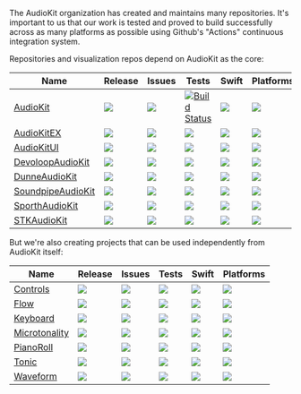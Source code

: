 The AudioKit organization has created and maintains many repositories. It's important to us that our work is tested and proved to build successfully across as many platforms as possible using Github's "Actions" continuous integration system.

Repositories and visualization repos depend on AudioKit as the core:

|  Name | Release | Issues  | Tests | Swift | Platforms |
| ----- | ------- | ------- |------ | ----- | --------- |
| [AudioKit](https://github.com/AudioKit/AudioKit)          | [![](https://img.shields.io/github/v/tag/AudioKit/AudioKit?label=&color=black)         ](https://github.com/AudioKit/AudioKit/tags)          | [![](https://img.shields.io/github/issues-raw/AudioKit/AudioKit?label=&color=black)         ](https://github.com/AudioKit/AudioKit/issues)          | [![Build Status](https://github.com/AudioKit/AudioKit/workflows/CI/badge.svg)](https://github.com/AudioKit/AudioKit/actions?query=workflow%3ACI)          | [![](https://img.shields.io/endpoint?url=https%3A%2F%2Fswiftpackageindex.com%2Fapi%2Fpackages%2FAudioKit%2FAudioKit%2Fbadge%3Ftype%3Dswift-versions&label=&color=black)         ](https://swiftpackageindex.com/AudioKit/AudioKit)          | [![](https://img.shields.io/endpoint?url=https%3A%2F%2Fswiftpackageindex.com%2Fapi%2Fpackages%2FAudioKit%2FAudioKit%2Fbadge%3Ftype%3Dplatforms&label=&color=black)         ](https://swiftpackageindex.com/AudioKit/AudioKit)          |
| [AudioKitEX](https://github.com/AudioKit/AudioKitEX)        | [![](https://img.shields.io/github/v/tag/AudioKit/AudioKitEX?label=&color=black)       ](https://github.com/AudioKit/AudioKitEX/tags)        | [![](https://img.shields.io/github/issues-raw/AudioKit/AudioKitEX?label=&color=black)       ](https://github.com/AudioKit/AudioKitEX/issues)        | [![](https://img.shields.io/github/actions/workflow/status/AudioKit/AudioKitEX/tests.yml?branch=main&label=)       ](https://github.com/AudioKit/AudioKitEX/actions/workflows/tests.yml)        | [![](https://img.shields.io/endpoint?url=https%3A%2F%2Fswiftpackageindex.com%2Fapi%2Fpackages%2FAudioKit%2FAudioKitEX%2Fbadge%3Ftype%3Dswift-versions&label=&color=black)       ](https://swiftpackageindex.com/AudioKit/AudioKitEX)        | [![](https://img.shields.io/endpoint?url=https%3A%2F%2Fswiftpackageindex.com%2Fapi%2Fpackages%2FAudioKit%2FAudioKitEX%2Fbadge%3Ftype%3Dplatforms&label=&color=black)       ](https://swiftpackageindex.com/AudioKit/AudioKitEX)        |
| [AudioKitUI](https://github.com/AudioKit/AudioKitUI)        | [![](https://img.shields.io/github/v/tag/AudioKit/AudioKitUI?label=&color=black)       ](https://github.com/AudioKit/AudioKitUI/tags)        | [![](https://img.shields.io/github/issues-raw/AudioKit/AudioKitUI?label=&color=black)       ](https://github.com/AudioKit/AudioKitUI/issues)        | [![](https://img.shields.io/github/actions/workflow/status/AudioKit/AudioKitUI/tests.yml?branch=main&label=)       ](https://github.com/AudioKit/AudioKitUI/actions/workflows/tests.yml)        | [![](https://img.shields.io/endpoint?url=https%3A%2F%2Fswiftpackageindex.com%2Fapi%2Fpackages%2FAudioKit%2FAudioKitUI%2Fbadge%3Ftype%3Dswift-versions&label=&color=black)       ](https://swiftpackageindex.com/AudioKit/AudioKitUI)        | [![](https://img.shields.io/endpoint?url=https%3A%2F%2Fswiftpackageindex.com%2Fapi%2Fpackages%2FAudioKit%2FAudioKitUI%2Fbadge%3Ftype%3Dplatforms&label=&color=black)       ](https://swiftpackageindex.com/AudioKit/AudioKitUI)        |
| [DevoloopAudioKit](https://github.com/AudioKit/DevoloopAudioKit)  | [![](https://img.shields.io/github/v/tag/AudioKit/DevoloopAudioKit?label=&color=black) ](https://github.com/AudioKit/DevoloopAudioKit/tags)  | [![](https://img.shields.io/github/issues-raw/AudioKit/DevoloopAudioKit?label=&color=black) ](https://github.com/AudioKit/DevoloopAudioKit/issues)  | [![](https://img.shields.io/github/actions/workflow/status/AudioKit/DevoloopAudioKit/tests.yml?branch=main&label=) ](https://github.com/AudioKit/DevoloopAudioKit/actions/workflows/tests.yml)  | [![](https://img.shields.io/endpoint?url=https%3A%2F%2Fswiftpackageindex.com%2Fapi%2Fpackages%2FAudioKit%2FDevoloopAudioKit%2Fbadge%3Ftype%3Dswift-versions&label=&color=black) ](https://swiftpackageindex.com/AudioKit/DevoloopAudioKit)  | [![](https://img.shields.io/endpoint?url=https%3A%2F%2Fswiftpackageindex.com%2Fapi%2Fpackages%2FAudioKit%2FDevoloopAudioKit%2Fbadge%3Ftype%3Dplatforms&label=&color=black) ](https://swiftpackageindex.com/AudioKit/DevoloopAudioKit)  |
| [DunneAudioKit](https://github.com/AudioKit/DunneAudioKit)     | [![](https://img.shields.io/github/v/tag/AudioKit/DunneAudioKit?label=&color=black)    ](https://github.com/AudioKit/DunneAudioKit/tags)     | [![](https://img.shields.io/github/issues-raw/AudioKit/DunneAudioKit?label=&color=black)    ](https://github.com/AudioKit/DunneAudioKit/issues)     | [![](https://img.shields.io/github/actions/workflow/status/AudioKit/DunneAudioKit/tests.yml?branch=main&label=)    ](https://github.com/AudioKit/DunneAudioKit/actions/workflows/tests.yml)     | [![](https://img.shields.io/endpoint?url=https%3A%2F%2Fswiftpackageindex.com%2Fapi%2Fpackages%2FAudioKit%2FDunneAudioKit%2Fbadge%3Ftype%3Dswift-versions&label=&color=black)    ](https://swiftpackageindex.com/AudioKit/DunneAudioKit)     | [![](https://img.shields.io/endpoint?url=https%3A%2F%2Fswiftpackageindex.com%2Fapi%2Fpackages%2FAudioKit%2FDunneAudioKit%2Fbadge%3Ftype%3Dplatforms&label=&color=black)    ](https://swiftpackageindex.com/AudioKit/DunneAudioKit)     |
| [SoundpipeAudioKit](https://github.com/AudioKit/SoundpipeAudioKit) | [![](https://img.shields.io/github/v/tag/AudioKit/SoundpipeAudioKit?label=&color=black)](https://github.com/AudioKit/SoundpipeAudioKit/tags) | [![](https://img.shields.io/github/issues-raw/AudioKit/SoundpipeAudioKit?label=&color=black)](https://github.com/AudioKit/SoundpipeAudioKit/issues) | [![](https://img.shields.io/github/actions/workflow/status/AudioKit/SoundpipeAudioKit/tests.yml?branch=main&label=)](https://github.com/AudioKit/SoundpipeAudioKit/actions/workflows/tests.yml) | [![](https://img.shields.io/endpoint?url=https%3A%2F%2Fswiftpackageindex.com%2Fapi%2Fpackages%2FAudioKit%2FSoundpipeAudioKit%2Fbadge%3Ftype%3Dswift-versions&label=&color=black)](https://swiftpackageindex.com/AudioKit/SoundpipeAudioKit) | [![](https://img.shields.io/endpoint?url=https%3A%2F%2Fswiftpackageindex.com%2Fapi%2Fpackages%2FAudioKit%2FSoundpipeAudioKit%2Fbadge%3Ftype%3Dplatforms&label=&color=black)](https://swiftpackageindex.com/AudioKit/SoundpipeAudioKit) |
| [SporthAudioKit](https://github.com/AudioKit/SporthAudioKit)    | [![](https://img.shields.io/github/v/tag/AudioKit/SporthAudioKit?label=&color=black)   ](https://github.com/AudioKit/SporthAudioKit/tags)    | [![](https://img.shields.io/github/issues-raw/AudioKit/SporthAudioKit?label=&color=black)   ](https://github.com/AudioKit/SporthAudioKit/issues)    | [![](https://img.shields.io/github/actions/workflow/status/AudioKit/SporthAudioKit/tests.yml?branch=main&label=)   ](https://github.com/AudioKit/SporthAudioKit/actions/workflows/tests.yml)    | [![](https://img.shields.io/endpoint?url=https%3A%2F%2Fswiftpackageindex.com%2Fapi%2Fpackages%2FAudioKit%2FSporthAudioKit%2Fbadge%3Ftype%3Dswift-versions&label=&color=black)   ](https://swiftpackageindex.com/AudioKit/SporthAudioKit)    | [![](https://img.shields.io/endpoint?url=https%3A%2F%2Fswiftpackageindex.com%2Fapi%2Fpackages%2FAudioKit%2FSporthAudioKit%2Fbadge%3Ftype%3Dplatforms&label=&color=black)   ](https://swiftpackageindex.com/AudioKit/SporthAudioKit)    |
| [STKAudioKit](https://github.com/AudioKit/STKAudioKit)       | [![](https://img.shields.io/github/v/tag/AudioKit/STKAudioKit?label=&color=black)      ](https://github.com/AudioKit/STKAudioKit/tags)       | [![](https://img.shields.io/github/issues-raw/AudioKit/STKAudioKit?label=&color=black)      ](https://github.com/AudioKit/STKAudioKit/issues)       | [![](https://img.shields.io/github/actions/workflow/status/AudioKit/STKAudioKit/tests.yml?branch=main&label=)      ](https://github.com/AudioKit/STKAudioKit/actions/workflows/tests.yml)       | [![](https://img.shields.io/endpoint?url=https%3A%2F%2Fswiftpackageindex.com%2Fapi%2Fpackages%2FAudioKit%2FSTKAudioKit%2Fbadge%3Ftype%3Dswift-versions&label=&color=black)      ](https://swiftpackageindex.com/AudioKit/STKAudioKit)       | [![](https://img.shields.io/endpoint?url=https%3A%2F%2Fswiftpackageindex.com%2Fapi%2Fpackages%2FAudioKit%2FSTKAudioKit%2Fbadge%3Ftype%3Dplatforms&label=&color=black)      ](https://swiftpackageindex.com/AudioKit/STKAudioKit)       |

But we're also creating projects that can be used independently from AudioKit itself:

| Name | Release | Issues | Tests | Swift | Platforms |
| ---- | ------- | ------ |------ | ----- | --------- |
| [Controls](https://github.com/AudioKit/Controls)      | [![](https://img.shields.io/github/v/tag/AudioKit/Controls?label=&color=black)     ](https://github.com/AudioKit/Controls/tags)      | [![](https://img.shields.io/github/issues-raw/AudioKit/Controls?label=&color=black)     ](https://github.com/AudioKit/Controls/issues)      | [![](https://img.shields.io/github/actions/workflow/status/AudioKit/Controls/tests.yml?branch=main&label=)     ](https://github.com/AudioKit/Controls/actions/workflows/tests.yml)      | [![](https://img.shields.io/endpoint?url=https%3A%2F%2Fswiftpackageindex.com%2Fapi%2Fpackages%2FAudioKit%2FControls%2Fbadge%3Ftype%3Dswift-versions&label=&color=black)     ](https://swiftpackageindex.com/AudioKit/Controls)      | [![](https://img.shields.io/endpoint?url=https%3A%2F%2Fswiftpackageindex.com%2Fapi%2Fpackages%2FAudioKit%2FControls%2Fbadge%3Ftype%3Dplatforms&label=&color=black)     ](https://swiftpackageindex.com/AudioKit/Controls)      |
| [Flow](https://github.com/AudioKit/Flow)          | [![](https://img.shields.io/github/v/tag/AudioKit/Flow?label=&color=black)         ](https://github.com/AudioKit/Flow/tags)          | [![](https://img.shields.io/github/issues-raw/AudioKit/Flow?label=&color=black)         ](https://github.com/AudioKit/Flow/issues)          | [![](https://img.shields.io/github/actions/workflow/status/AudioKit/Flow/tests.yml?branch=main&label=)         ](https://github.com/AudioKit/Flow/actions/workflows/tests.yml)          | [![](https://img.shields.io/endpoint?url=https%3A%2F%2Fswiftpackageindex.com%2Fapi%2Fpackages%2FAudioKit%2FFlow%2Fbadge%3Ftype%3Dswift-versions&label=&color=black)         ](https://swiftpackageindex.com/AudioKit/Flow)          | [![](https://img.shields.io/endpoint?url=https%3A%2F%2Fswiftpackageindex.com%2Fapi%2Fpackages%2FAudioKit%2FFlow%2Fbadge%3Ftype%3Dplatforms&label=&color=black)         ](https://swiftpackageindex.com/AudioKit/Flow)          |
| [Keyboard](https://github.com/AudioKit/Keyboard)      | [![](https://img.shields.io/github/v/tag/AudioKit/Keyboard?label=&color=black)     ](https://github.com/AudioKit/Keyboard/tags)      | [![](https://img.shields.io/github/issues-raw/AudioKit/Keyboard?label=&color=black)     ](https://github.com/AudioKit/Keyboard/issues)      | [![](https://img.shields.io/github/actions/workflow/status/AudioKit/Keyboard/tests.yml?branch=main&label=)     ](https://github.com/AudioKit/Keyboard/actions/workflows/tests.yml)      | [![](https://img.shields.io/endpoint?url=https%3A%2F%2Fswiftpackageindex.com%2Fapi%2Fpackages%2FAudioKit%2FKeyboard%2Fbadge%3Ftype%3Dswift-versions&label=&color=black)     ](https://swiftpackageindex.com/AudioKit/Keyboard)      | [![](https://img.shields.io/endpoint?url=https%3A%2F%2Fswiftpackageindex.com%2Fapi%2Fpackages%2FAudioKit%2FKeyboard%2Fbadge%3Ftype%3Dplatforms&label=&color=black)     ](https://swiftpackageindex.com/AudioKit/Keyboard)      |
| [Microtonality](https://github.com/AudioKit/Microtonality) | [![](https://img.shields.io/github/v/tag/AudioKit/Microtonality?label=&color=black)](https://github.com/AudioKit/Microtonality/tags) | [![](https://img.shields.io/github/issues-raw/AudioKit/Microtonality?label=&color=black)](https://github.com/AudioKit/Microtonality/issues) | [![](https://img.shields.io/github/actions/workflow/status/AudioKit/Microtonality/tests.yml?branch=main&label=)](https://github.com/AudioKit/Microtonality/actions/workflows/tests.yml) | [![](https://img.shields.io/endpoint?url=https%3A%2F%2Fswiftpackageindex.com%2Fapi%2Fpackages%2FAudioKit%2FMicrotonality%2Fbadge%3Ftype%3Dswift-versions&label=&color=black)](https://swiftpackageindex.com/AudioKit/Microtonality) | [![](https://img.shields.io/endpoint?url=https%3A%2F%2Fswiftpackageindex.com%2Fapi%2Fpackages%2FAudioKit%2FMicrotonality%2Fbadge%3Ftype%3Dplatforms&label=&color=black)](https://swiftpackageindex.com/AudioKit/Microtonality) |
| [PianoRoll](https://github.com/AudioKit/PianoRoll)     | [![](https://img.shields.io/github/v/tag/AudioKit/PianoRoll?label=&color=black)    ](https://github.com/AudioKit/PianoRoll/tags)     | [![](https://img.shields.io/github/issues-raw/AudioKit/PianoRoll?label=&color=black)    ](https://github.com/AudioKit/PianoRoll/issues)     | [![](https://img.shields.io/github/actions/workflow/status/AudioKit/PianoRoll/tests.yml?branch=main&label=)    ](https://github.com/AudioKit/PianoRoll/actions/workflows/tests.yml)     | [![](https://img.shields.io/endpoint?url=https%3A%2F%2Fswiftpackageindex.com%2Fapi%2Fpackages%2FAudioKit%2FPianoRoll%2Fbadge%3Ftype%3Dswift-versions&label=&color=black)    ](https://swiftpackageindex.com/AudioKit/PianoRoll)     | [![](https://img.shields.io/endpoint?url=https%3A%2F%2Fswiftpackageindex.com%2Fapi%2Fpackages%2FAudioKit%2FPianoRoll%2Fbadge%3Ftype%3Dplatforms&label=&color=black)    ](https://swiftpackageindex.com/AudioKit/PianoRoll)     |
| [Tonic](https://github.com/AudioKit/Tonic)         | [![](https://img.shields.io/github/v/tag/AudioKit/Tonic?label=&color=black)        ](https://github.com/AudioKit/Tonic/tags)         | [![](https://img.shields.io/github/issues-raw/AudioKit/Tonic?label=&color=black)        ](https://github.com/AudioKit/Tonic/issues)         | [![](https://img.shields.io/github/actions/workflow/status/AudioKit/Tonic/tests.yml?branch=main&label=)        ](https://github.com/AudioKit/Tonic/actions/workflows/tests.yml)         | [![](https://img.shields.io/endpoint?url=https%3A%2F%2Fswiftpackageindex.com%2Fapi%2Fpackages%2FAudioKit%2FTonic%2Fbadge%3Ftype%3Dswift-versions&label=&color=black)        ](https://swiftpackageindex.com/AudioKit/Tonic)         | [![](https://img.shields.io/endpoint?url=https%3A%2F%2Fswiftpackageindex.com%2Fapi%2Fpackages%2FAudioKit%2FTonic%2Fbadge%3Ftype%3Dplatforms&label=&color=black)        ](https://swiftpackageindex.com/AudioKit/Tonic)         |
| [Waveform](https://github.com/AudioKit/Waveform)      | [![](https://img.shields.io/github/v/tag/AudioKit/Waveform?label=&color=black)     ](https://github.com/AudioKit/Waveform/tags)      | [![](https://img.shields.io/github/issues-raw/AudioKit/Waveform?label=&color=black)     ](https://github.com/AudioKit/Waveform/issues)      | [![](https://img.shields.io/github/actions/workflow/status/AudioKit/Waveform/tests.yml?branch=main&label=)     ](https://github.com/AudioKit/Waveform/actions/workflows/tests.yml)      | [![](https://img.shields.io/endpoint?url=https%3A%2F%2Fswiftpackageindex.com%2Fapi%2Fpackages%2FAudioKit%2FWaveform%2Fbadge%3Ftype%3Dswift-versions&label=&color=black)     ](https://swiftpackageindex.com/AudioKit/Waveform)      | [![](https://img.shields.io/endpoint?url=https%3A%2F%2Fswiftpackageindex.com%2Fapi%2Fpackages%2FAudioKit%2FWaveform%2Fbadge%3Ftype%3Dplatforms&label=&color=black)     ](https://swiftpackageindex.com/AudioKit/Waveform)      |
